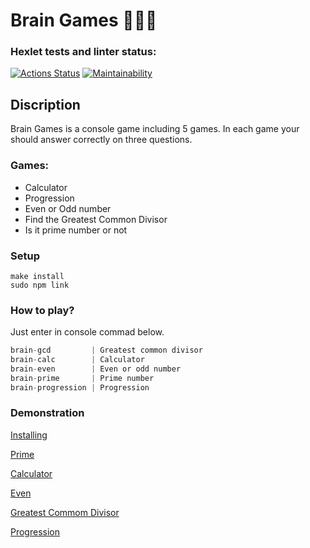 # Brain Games 🎲🎲🎲
### Hexlet tests and linter status:
[![Actions Status](https://github.com/tigp/frontend-project-lvl1/workflows/hexlet-check/badge.svg)](https://github.com/tigp/frontend-project-lvl1/actions)
[![Maintainability](https://api.codeclimate.com/v1/badges/a99a88d28ad37a79dbf6/maintainability)](https://codeclimate.com/github/codeclimate/codeclimate/maintainability)

## Discription

Brain Games is a console game including 5 games. In each game your should answer correctly on three questions.

### Games:
- Calculator
- Progression
- Even or Odd number
- Find the Greatest Common Divisor
- Is it prime number or not

### Setup

```
make install
sudo npm link
```

### How to play?

Just enter in console commad below.

```javascript
brain-gcd         | Greatest common divisor
brain-calc        | Calculator
brain-even        | Even or odd number
brain-prime       | Prime number
brain-progression | Progression
```

### Demonstration 
[Installing](https://asciinema.org/a/472744 "Installing")

[Prime](https://asciinema.org/a/472747 "Prime")

[Calculator](https://asciinema.org/a/472756 "Calc")

[Even](https://asciinema.org/a/472829 "Even")

[Greatest Commom Divisor](https://asciinema.org/a/472832 "GCD")

[Progression](https://asciinema.org/a/472839 "Progression")
